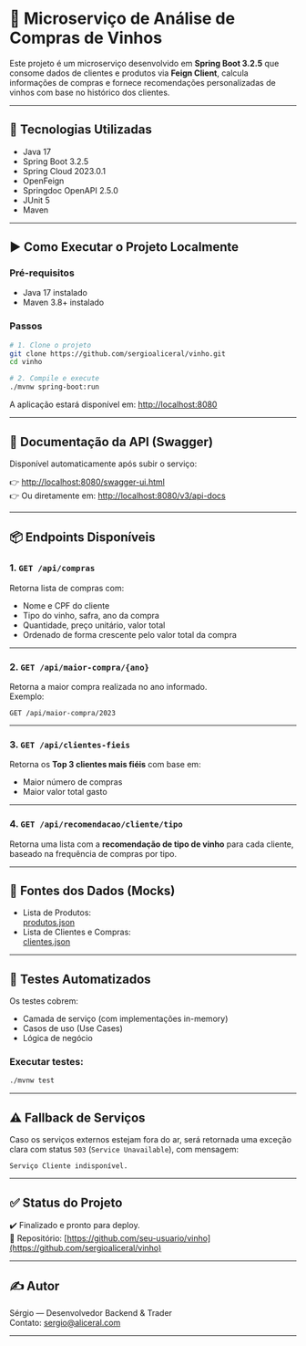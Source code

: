 # 🍷 Microserviço de Análise de Compras de Vinhos

Este projeto é um microserviço desenvolvido em **Spring Boot 3.2.5** que consome dados de clientes e produtos via **Feign Client**, calcula informações de compras e fornece recomendações personalizadas de vinhos com base no histórico dos clientes.

---

## 🔧 Tecnologias Utilizadas

- Java 17
- Spring Boot 3.2.5
- Spring Cloud 2023.0.1
- OpenFeign
- Springdoc OpenAPI 2.5.0
- JUnit 5
- Maven

---

## ▶️ Como Executar o Projeto Localmente

### Pré-requisitos

- Java 17 instalado
- Maven 3.8+ instalado

### Passos

```bash
# 1. Clone o projeto
git clone https://github.com/sergioaliceral/vinho.git
cd vinho

# 2. Compile e execute
./mvnw spring-boot:run
```

A aplicação estará disponível em: [http://localhost:8080](http://localhost:8080)

---

## 📘 Documentação da API (Swagger)

Disponível automaticamente após subir o serviço:

👉 [http://localhost:8080/swagger-ui.html](http://localhost:8080/swagger-ui.html)  
👉 Ou diretamente em: [http://localhost:8080/v3/api-docs](http://localhost:8080/v3/api-docs)

---

## 📦 Endpoints Disponíveis

### 1. `GET /api/compras`

Retorna lista de compras com:

- Nome e CPF do cliente
- Tipo do vinho, safra, ano da compra
- Quantidade, preço unitário, valor total  
- Ordenado de forma crescente pelo valor total da compra

---

### 2. `GET /api/maior-compra/{ano}`

Retorna a maior compra realizada no ano informado.  
Exemplo:  
```http
GET /api/maior-compra/2023
```

---

### 3. `GET /api/clientes-fieis`

Retorna os **Top 3 clientes mais fiéis** com base em:

- Maior número de compras
- Maior valor total gasto

---

### 4. `GET /api/recomendacao/cliente/tipo`

Retorna uma lista com a **recomendação de tipo de vinho** para cada cliente, baseado na frequência de compras por tipo.

---

## 🔗 Fontes dos Dados (Mocks)

- Lista de Produtos:  
  [produtos.json](https://rgr3viiqdl8sikgv.public.blob.vercel-storage.com/produtos-mnboX5IPl6VgG390FECTKqHsD9SkLS.json)
- Lista de Clientes e Compras:  
  [clientes.json](https://rgr3viiqdl8sikgv.public.blob.vercel-storage.com/clientes-Vz1U6aR3GTsjb3W8BRJhcNKmA81pVh.json)

---

## 🧪 Testes Automatizados

Os testes cobrem:

- Camada de serviço (com implementações in-memory)
- Casos de uso (Use Cases)
- Lógica de negócio

### Executar testes:

```bash
./mvnw test
```

---

## ⚠️ Fallback de Serviços

Caso os serviços externos estejam fora do ar, será retornada uma exceção clara com status `503` (`Service Unavailable`), com mensagem:

```
Serviço Cliente indisponível.
```

---

## ✅ Status do Projeto

✔️ Finalizado e pronto para deploy.  
📂 Repositório: [https://github.com/seu-usuario/vinho](https://github.com/sergioaliceral/vinho)

---

## ✍️ Autor

Sérgio — Desenvolvedor Backend & Trader  
Contato: [sergio@aliceral.com](mailto:sergio@aliceral.com)

---
